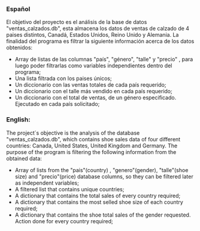 ### Español

El objetivo del proyecto es el análisis de la base de datos "ventas_calzados.db", esta almacena los datos de ventas de calzado de 4 paises distintos, Canadá, Estados Unidos, Reino Unido y Alemania. La finalidad del programa es filtrar la siguiente información acerca de los datos obtenidos: 
- Array de listas de las columnas "país", "género", "talle" y "precio" , para luego poder filtrarlas como variables independientes dentro del programa;
- Una lista filtrada con los paises únicos;
- Un diccionario con las ventas totales de cada país requerido;
- Un diccionario con el talle más vendido en cada país requerido;
- Un diccionario con el total de ventas, de un género especificado. Ejecutado en cada país solicitado;

### English:

The project´s objective is the analysis of the database "ventas_calzados.db", which contains shoe sales data of four different countries: Canada, United States, United Kingdom and Germany.  The purpose of the program is filtering the following information from the obtained data:
- Array of lists from the "pais"(country) , "genero"(gender), "talle"(shoe size) and "precio"(price) database columns, so they can be filtered later as independent variables;
- A filtered list that contains unique countries;
- A dictionary that contains the total sales of every country required;
- A dictionary that contains the most selled shoe size of each country required;
- A dictionary that contains the shoe total sales of the gender requested. Action done for every country required; 
